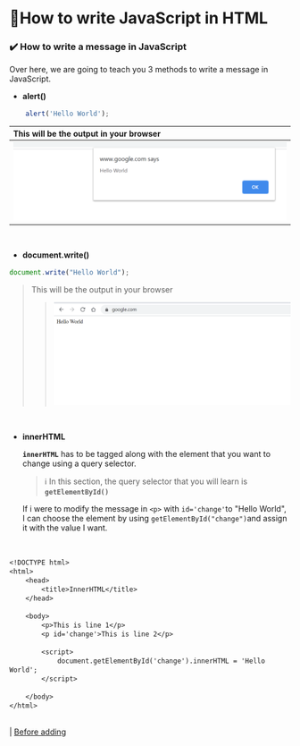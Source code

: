 # :triangular_flag_on_post:How to write JavaScript in HTML

### :heavy_check_mark: How to write a message in JavaScript

Over here, we are going to teach you 3 methods to write a message in JavaScript.

* **alert\(\)**

```javascript
    alert('Hello World');
``` 
<!-- > This will be the output in your browser
>> ![](.gitbook/assets/image%20%289%29.png) -->

| This will be the output in your browser |
|:--|
| ![](.gitbook/assets/image%20%289%29.png) |


<br>

* **document.write\(\)**

```javascript
document.write("Hello World");
```

> This will be the output in your browser
>> ![](.gitbook/assets/image%20%2815%29.png)

<br>

* **innerHTML**

    **`innerHTML`** has to be tagged along with the element that you want to change using a query selector.<br>

    > :information_source:  In this section, the query selector that you will learn is **`getElementById()`**


    If i were to modify the message in `<p>` with `id='change'`to "Hello World", I can choose the element by using `getElementById("change")`and assign it with the value I want.

<br>

```markup
<!DOCTYPE html>
<html>
    <head>
        <title>InnerHTML</title>
    </head>

    <body>
        <p>This is line 1</p>
        <p id='change'>This is line 2</p>

        <script>
            document.getElementById('change').innerHTML = 'Hello World';
        </script>

    </body>
</html>
```
<br>

<style> .innerHTMLtable table {width: 70% }</style>
<div class="innerHTMLtable">
| <ins>Before adding <script></ins> | <ins>After adding <script></ins> |
|---|---|
| ![](.gitbook/assets/gitbook_innerhtml_before.jpg) | ![](.gitbook/assets/gitbook_innerhtml_after.jpg) |

</div>

<!-- > Before adding <script>
>> ![](.gitbook/assets/gitbook_innerhtml_before.jpg)

<br>

> After adding <script>
>> ![](.gitbook/assets/gitbook_innerhtml_after.jpg) -->

<br>

### :heavy_check_mark: To write JavaScript in a HTML file

We need to include **`<script>   </script>`** in the **`<body>`** of the HTML element.

```markup
<!DOCTYPE html>
<html>
    <head>
        <title>This is the HTML Page</title>
    </head>

    <body>
        <p>Let's try writing JavaScript in HTML!</p>
        <p id='this'>Try This!</p>

        <script>
            alert('Hello World');
            document.write('I love WebLaunch');
            document.getElementById('this').innerHTML='Change to This!';
            
        </script>

    </body>
</html>
```

These are the outputs:<br>

> alert\(\'Hello World\'\);
>> ![](.gitbook/assets/gitbook_js_html_1.jpg)

> document.write\(\'I love WebLaunch\'\);
>> ![](.gitbook/assets/gitbook_js_html_2.jpg)

> document.getElementById\(\'this\'\).innerHTML=\'Change to This!\';
>> ![](.gitbook/assets/gitbook_js_html_3.jpg)
